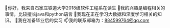 👋你好，我来自石家庄铁道大学2018级软件工程系在读生
👀我的兴趣是编程相关的事情，比较擅长java和python语言
🌱我现在正在学习大数据和深度学习相关的知识。
💞️我在准备毕业后的实习
📫我的联系邮箱为：884599764@qq.com

